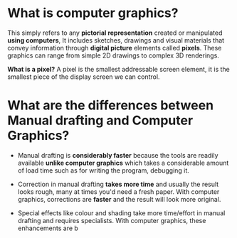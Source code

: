 # What is computer graphics?
This simply refers to any **pictorial representation** created or manipulated **using computers**, It includes sketches, drawings and visual materials that convey information through **digital picture** elements called **pixels**. These graphics can range from simple 2D drawings to complex 3D renderings.

**What is a pixel?**
A pixel is the smallest addressable screen element, it is the smallest piece of the display screen we can control.

# What are the differences between Manual drafting and Computer Graphics?
- Manual drafting is **considerably faster** because the tools are readily available **unlike computer graphics** which takes a considerable amount of load time such as for writing the program, debugging it.

- Correction in manual drafting **takes more time** and usually the result looks rough, many at times you'd need a fresh paper. With computer graphics, corrections are **faster** and the result will look more original.

- Special effects like colour and shading take more time/effort in manual drafting and requires specialists. With computer graphics, these enhancements are b